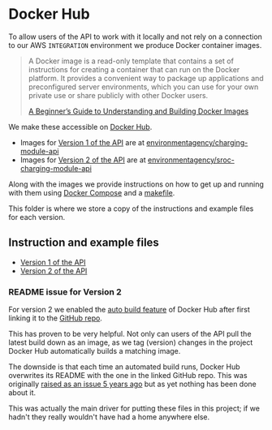 # Docker Hub

To allow users of the API to work with it locally and not rely on a connection to our AWS `INTEGRATION` environment we produce Docker container images.

> A Docker image is a read-only template that contains a set of instructions for creating a container that can run on the Docker platform. It provides a convenient way to package up applications and preconfigured server environments, which you can use for your own private use or share publicly with other Docker users.
>
> [A Beginner’s Guide to Understanding and Building Docker Images](https://jfrog.com/knowledge-base/a-beginners-guide-to-understanding-and-building-docker-images/)

We make these accessible on [Docker Hub](https://hub.docker.com/).

- Images for [Version 1 of the API](https://github.com/defra/charging-module-api) are at [environmentagency/charging-module-api](https://hub.docker.com/r/environmentagency/charging-module-api)
- Images for [Version 2 of the API](https://github.com/defra/sroc-charging-module-api) are at [environmentagency/sroc-charging-module-api](https://hub.docker.com/r/environmentagency/sroc-charging-module-api)

Along with the images we provide instructions on how to get up and running with them using [Docker Compose](https://docs.docker.com/compose/) and a [makefile](https://en.wikipedia.org/wiki/Makefile).

This folder is where we store a copy of the instructions and example files for each version.

## Instruction and example files

- [Version 1 of the API](/dockerhub/version_1)
- [Version 2 of the API](/dockerhub/version_2)

### README issue for Version 2

For version 2 we enabled the [auto build feature](https://docs.docker.com/docker-hub/builds/) of Docker Hub after first linking it to the [GitHub repo](https://hub.docker.com/r/environmentagency/charging-module-api).

This has proven to be very helpful. Not only can users of the API pull the latest build down as an image, as we tag (version) changes in the project Docker Hub automatically builds a matching image.

The downside is that each time an automated build runs, Docker Hub overwrites its README with the one in the linked GitHub repo. This was originally [raised as an issue 5 years ago](https://github.com/docker/hub-feedback/issues/325) but as yet nothing has been done about it.

This was actually the main driver for putting these files in this project; if we hadn't they really wouldn't have had a home anywhere else.
